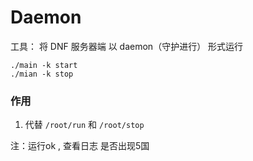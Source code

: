 # Daemon

工具：
将 DNF 服务器端  以 daemon（守护进行） 形式运行

```shell
./main -k start
./mian -k stop
```

### 作用

1. 代替 `/root/run` 和 `/root/stop`

注：运行ok , 查看日志 是否出现5国